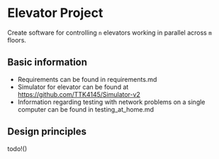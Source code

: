 Elevator Project
================

Create software for controlling `n` elevators working in parallel across `m` floors.


Basic information
-----------------

 - Requirements can be found in requirements.md
 - Simulator for elevator can be found at https://github.com/TTK4145/Simulator-v2
 - Information regarding testing with network problems on a single computer can be found in testing_at_home.md


Design principles
-----------------

todo!()

